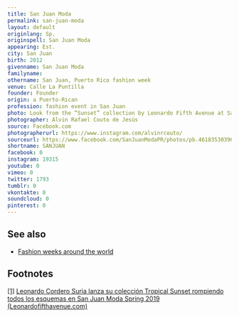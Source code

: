 ```yaml
---
title: San Juan Moda
permalink: san-juan-moda
layout: default
originlang: Sp.
originspell: San Juan Moda
appearing: Est.
city: San Juan
birth: 2012
givenname: San Juan Moda
familyname:
othername: San Juan, Puerto Rico fashion week
venue: Calle La Puntilla
founder: Founder
origin: a Puerto-Rican
profession: fashion event in San Juan
photo: Look from the “Sunset” collection by Leonardo Fifth Avenue at San Juan Moda SS 2019
photographer: Alvin Rafael Couto de Jesús
source: Facebook.com
photographerurl: https://www.instagram.com/alvinrcouto/
sourceurl: https://www.facebook.com/SanJuanModaPR/photos/pb.461835303904733.-2207520000.1547644825./2027261360695445/?type=3&theater
shortname: SANJUAN
facebook: 0
instagram: 19315
youtube: 0
vimeo: 0
twitter: 1793
tumblr: 0
vkontakte: 0
soundcloud: 0
pinterest: 0
---
```



## See also

+ [Fashion weeks around the world](fashion-weeks-around-the-world)

## Footnotes

[[1]](#a1) <span id="f1"></span> [Leonardo Cordero Suria lanza su colección Tropical Sunset rompiendo todos los esquemas en San Juan Moda Spring 2019 (Leonardofifthavenue.com)](https://leonardofifthavenue.com/2018/11/07/sunset/)
